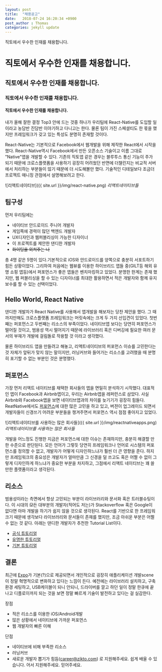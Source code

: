 ```yaml
---
layout: post
title:  "채용공고"
date:   2018-07-24 16:20:34 +0900
post_author : Thomas
categories: jekyll update
---
```


직토에서 우수한 인재를 채용합니다.


# 직토에서 우수한 인재를 채용합니다.

## 직토에서 우수한 인재를 채용합니다.

### 직토에서 우수한 인재를 채용합니다.

#### 직토에서 우수한 인재를 채용합니다.


내가 올해 잘한 결정 Top3 안에 드는 것중 하나가 우리팀에 React-Native를 도입할 일이라고 농담반 진담반 이야기하고 다니고는 한다. 물론 팀이 가진 스페셜티도 한 몫을 했지만 프레임워크가 갖고 있는 특성도 분명히 존재할 것이다.

React-Native는  기본적으로 Facebook에서 웹개발을 위해 제작한 React에서 시작을 했다. React-Native역시 Facebook에서 만든 오픈소스 기술이고 이름 그대로 "Native"앱을 개발할 수 있다. 기존의 직토앱 같은 경우는 블루투스 통신 기능이 주가 되기 때문에 크로스플랫폼을 사용하기 굉장히 어려웠던 반면에 더챌린지는 비교적 서버에서 처리하는 부분들이 많기 때문에 더 시도해볼만 했다. 기술적인 디테일보다 조금더 프로젝트 매니징 관점에서 설명해보려고 한다.

![리액트네이티브]({{ site.url }}/img/react-native.png)
*리액트네이티브들*

## 팀구성
먼저 우리팀에는
- 네이티브 안드로이드 주니어 개발자
- 게임쪽에 경력이 많던 백엔드 개발자
- UX디자인과 웹퍼블리싱이 가능한 디자이너
- 이 프로젝트를 제안한 댄디한 개발자
- ~~화이팅을 외쳐주는 나~~

총 4명 같은 5명이 있다.기본적으로 iOS와 안드로이드를 양쪽으로 충분히 서포트하기 힘든 상황이었다. 그리하여 처음에는 웹뷰를 이용한 하이브리드 앱들 중(GILT등 해외 유명 쇼핑 앱등)에서 퍼포먼스가 좋은 앱들은 벤치마킹하고 있었다. 분명한 한계는 존재 했지만, 웹 퍼블리싱을 할 수 있는 디자이너를 최대한 활용하면서 적은 개발자와 함께 유지 보수를 할 수 있는 선택이었다.

## Hello World, React Native
댄디한 개발자가 React Native를 사용해서 앱개발을 해보자는 당찬 제안을 했다. 그 때까지만해도 크로스플랫폼 프레임워크는 머릿속에는 크게 두 가지 선입견이 있었다. 첫번째는 퍼포먼스고 두번째는 리소스의 부족이었다. 네이티브앱 보다는 당연히 퍼포먼스가 떨어질 것이고, 범용성 역시 떨어지기 때문에 라이브러리 혹은 디버깅에 필요한 여러 문서의 부재가 개발에 걸림돌로 작용할 것 이라고 생각했다.

물론 하이브리드 앱을 만들려고 해놓고, 리액트네이티브의 퍼포먼스 이슈를 고민한다는 것 자체가 앞뒤가 맞지 않는 말이지만, 러닝커브와 들어가는 리소스를 고려했을 때 분명히 포기할 수 없는 부분인 것은 분명했다.

## 퍼포먼스

가장 먼저 리액트 네이티브를 채택한 회사들의 앱을 면밀히 분석하기 시작했다. 대표적인 앱이 Facebook과 Airbnb앱이고, 우리는 Airbnb앱을 레퍼런스로 삼았다. 사실 Airbnb와 Facebook앱을 보면 네이티브앱과의 차이를 늦기기가 굉장히 힘들다. ReatNative에서도 [퍼포먼스](https://facebook.github.io/react-native/docs/performance.html)에 대한 많은 고민을 하고 있고, 버젼이 업그레이드 되면서 개발자들이 신경쓰기 어려운 부분들을 챙겨주면서 퍼포먼스 역시 점점 좋아지고 있었다.

![리액트네이티브를 사용하는 많은 회사들]({{ site.url }}/img/reactnativeapps.png)
*리액트네이티브를 사용하는 많은 회사들*

개발을 어느정도 진행한 지금은 퍼포먼스에 대한 이슈는 존재하지만, 충분히 해결할 만한 수준으로 판단된다. 모든 언어가 그렇듯 당연히 프레임워크나 언어로 시스템의 퍼포먼스를 정의할 수 없고, 개발자가 어떻게 디자인하느냐가 훨씬 더 큰 영향을 준다. 하지만 프레임워크의 중요성은 개발자가 얼마만큼 그 신경을 덜 쓰고도 혹은 어쩔 수 없이 그렇게 디자인하게 하느냐가 중요한 부분을 차지하고, 그점에서 리액트 네이티브는 꽤 쓸만한 플랫폼이라고 생각된다.

## 리소스

범용성이라는 측면에서 항상 고민되는 부분이 라이브러리와 문서화 혹은 트러블슈팅이다. 이 시대의 ~~모든~~ 대부분의 개발자(적어도 저는)가 Stackoverflow 혹은 Google이 없다면 아마 개발을 하기가 쉽지 않을 것으로 생각된다. React를 기반으로 한 프레임워크기 때문에 생각보다 라이브러리와 문서들이 존재를 했지만, 조금 아쉬운 부분은 어쩔수 없는 것 같다. 아래는 댄디한 개발자가 추천한 Tutorial List이다.

- [공식 튜토리얼](https://facebook.github.io/react-native/docs/getting-started.html)
- [유명한 튜토리얼](http://www.reactnativeexpress.com)
- [기본 튜토리얼](https://realm.io/kr/news/react-native/)

## 결론
최근에 [Expo](https://expo.io/)가 기본(?)으로 제공되면서 개인적으로 굉장히 애플리케이션 개발scene이 정말 혁명적으로 변화하고 있다는 느낌이 든다. 예전에는 라이브러리 설치하고, 구축환경 세팅하고, USB케이블이 되니 안되니, 드라이버를 깔고 하던 일이 정말 한큐에 끝나고 디플로이까지 되는 것을 보면 정말 빠르게 기술이 발전하고 있다는 걸 실감한다.

장점
- 적은 리소스를 이용한 iOS/Android개발
- 많은 상황에서 네이티브에 가까운 퍼포먼스
- 웹 개발자의 빠른 이해

단점
- 네이티브에 비해 부족한 리소스
- 러닝커브
- 새로운 개발자 뽑기가 힘듬(career@zikto.com) 로 지원해주세요. 쉽게 배울 수 있습니다. 어서 지원해주세요. 믿어주세요.